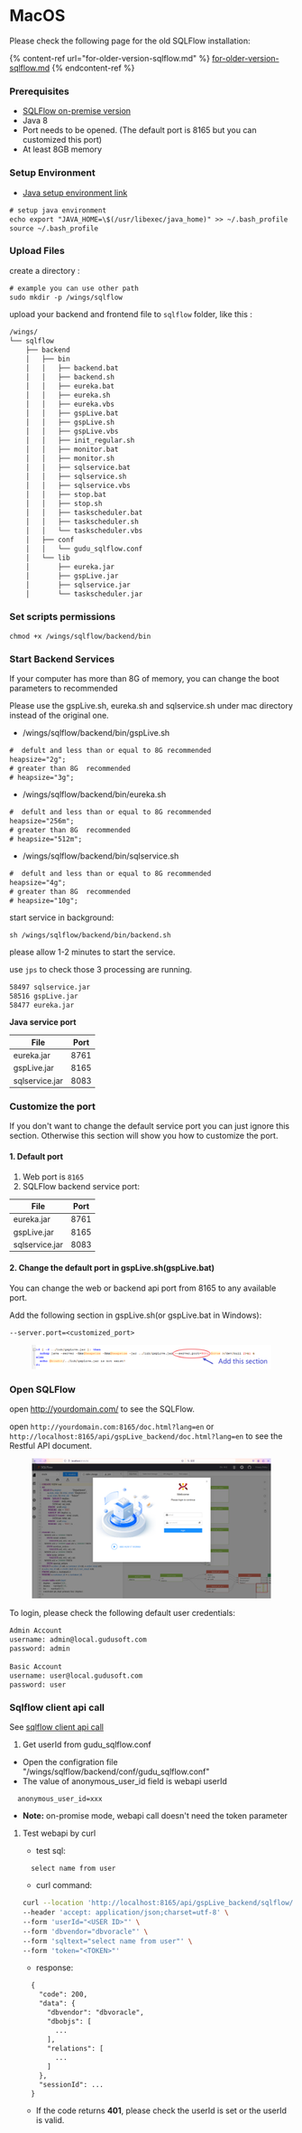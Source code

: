 # MacOS

Please check the following page for the old SQLFlow installation:

{% content-ref url="for-older-version-sqlflow.md" %}
[for-older-version-sqlflow.md](for-older-version-sqlflow.md)
{% endcontent-ref %}

### Prerequisites

* [SQLFlow on-premise version](https://www.gudusoft.com/sqlflow-on-premise-version/)
* Java 8
* Port needs to be opened. (The default port is 8165 but you can customized this port)
* At least 8GB memory

### Setup Environment

* [Java setup environment link](https://mkyong.com/java/how-to-set-java\_home-environment-variable-on-mac-os-x/)

```
# setup java environment
echo export "JAVA_HOME=\$(/usr/libexec/java_home)" >> ~/.bash_profile
source ~/.bash_profile
```

### Upload Files

create a directory :

```
# example you can use other path
sudo mkdir -p /wings/sqlflow
```

upload your backend and frontend file to `sqlflow` folder, like this :

```
/wings/
└── sqlflow
    ├── backend
    │   ├── bin
    │   │   ├── backend.bat
    │   │   ├── backend.sh
    │   │   ├── eureka.bat
    │   │   ├── eureka.sh
    │   │   ├── eureka.vbs
    │   │   ├── gspLive.bat
    │   │   ├── gspLive.sh
    │   │   ├── gspLive.vbs
    │   │   ├── init_regular.sh
    │   │   ├── monitor.bat
    │   │   ├── monitor.sh
    │   │   ├── sqlservice.bat
    │   │   ├── sqlservice.sh
    │   │   ├── sqlservice.vbs
    │   │   ├── stop.bat
    │   │   ├── stop.sh
    │   │   ├── taskscheduler.bat
    │   │   ├── taskscheduler.sh
    │   │   └── taskscheduler.vbs
    │   ├── conf
    │   │   └── gudu_sqlflow.conf
    │   └── lib
    │       ├── eureka.jar
    │       ├── gspLive.jar
    │       ├── sqlservice.jar
    │       └── taskscheduler.jar

```

### Set scripts permissions

```
chmod +x /wings/sqlflow/backend/bin
```

### Start Backend Services

If your computer has more than 8G of memory, you can change the boot parameters to recommended

Please use the gspLive.sh, eureka.sh and sqlservice.sh under mac directory instead of the original one.

* /wings/sqlflow/backend/bin/gspLive.sh

```
#  defult and less than or equal to 8G recommended
heapsize="2g";
# greater than 8G  recommended
# heapsize="3g"; 
```

* /wings/sqlflow/backend/bin/eureka.sh

```
#  defult and less than or equal to 8G recommended
heapsize="256m";
# greater than 8G  recommended
# heapsize="512m"; 
```

* /wings/sqlflow/backend/bin/sqlservice.sh

```
#  defult and less than or equal to 8G recommended
heapsize="4g";
# greater than 8G  recommended
# heapsize="10g"; 
```

start service in background:

```
sh /wings/sqlflow/backend/bin/backend.sh
```

please allow 1-2 minutes to start the service.

use `jps` to check those 3 processing are running.

```
58497 sqlservice.jar
58516 gspLive.jar
58477 eureka.jar
```

**Java service port**

| File           | Port |
| -------------- | ---- |
| eureka.jar     | 8761 |
| gspLive.jar    | 8165 |
| sqlservice.jar | 8083 |

### Customize the port

If you don't want to change the default service port you can just ignore this section. Otherwise this section will show you how to customize the port.

#### 1. Default port

1. Web port is `8165`
2. SQLFlow backend service port:

| File           | Port |
| -------------- | ---- |
| eureka.jar     | 8761 |
| gspLive.jar    | 8165 |
| sqlservice.jar | 8083 |

#### 2. **Change the default port in gspLive.sh(gspLive.bat)**&#x20;

You can change the web or backend api port from 8165 to any available port.&#x20;

Add the following section in gspLive.sh(or gspLive.bat in Windows):

```
--server.port=<customized_port>
```

<figure><img src="../../../.gitbook/assets/sqlflow-install-customize-port-gsplive.png" alt=""><figcaption></figcaption></figure>

### Open SQLFlow

open http://yourdomain.com/ to see the SQLFlow.

open `http://yourdomain.com:8165/doc.html?lang=en` or `http://localhost:8165/api/gspLive_backend/doc.html?lang=en` to see the Restful API document.

<figure><img src="../../../.gitbook/assets/login.png" alt=""><figcaption></figcaption></figure>

To login, please check the following default user credentials:

```
Admin Account
username: admin@local.gudusoft.com
password: admin

Basic Account
username: user@local.gudusoft.com
password: user
```

### Sqlflow client api call

See [sqlflow client api call](https://github.com/sqlparser/sqlflow\_public/blob/master/api/sqlflow\_api\_full.md#webapi)

1. Get userId from gudu\_sqlflow.conf

* Open the configration file "/wings/sqlflow/backend/conf/gudu\_sqlflow.conf"
* The value of anonymous\_user\_id field is webapi userId

```
  anonymous_user_id=xxx
```

* **Note:** on-promise mode, webapi call doesn't need the token parameter

1.  Test webapi by curl

    * test sql:

    ```
      select name from user
    ```

    * curl command:

    ```bash
    curl --location 'http://localhost:8165/api/gspLive_backend/sqlflow/generation/sqlflow' \
    --header 'accept: application/json;charset=utf-8' \
    --form 'userId="<USER ID>"' \
    --form 'dbvendor="dbvoracle"' \
    --form 'sqltext="select name from user"' \
    --form 'token="<TOKEN>"'
    ```

    * response:

    ```
      {
        "code": 200,
        "data": {
          "dbvendor": "dbvoracle",
          "dbobjs": [
            ...
          ],
          "relations": [
            ...
          ]
        },
        "sessionId": ...
      }
    ```

    * If the code returns **401**, please check the userId is set or the userId is valid.
